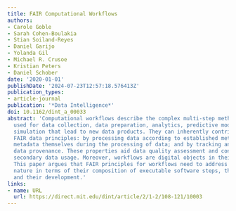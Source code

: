 ```yaml
---
title: FAIR Computational Workflows
authors:
- Carole Goble
- Sarah Cohen-Boulakia
- Stian Soiland-Reyes
- Daniel Garijo
- Yolanda Gil
- Michael R. Crusoe
- Kristian Peters
- Daniel Schober
date: '2020-01-01'
publishDate: '2024-07-23T12:57:18.576413Z'
publication_types:
- article-journal
publication: '*Data Intelligence*'
doi: 10.1162/dint_a_00033
abstract: 'Computational workflows describe the complex multi-step methods that are
  used for data collection, data preparation, analytics, predictive modelling, and
  simulation that lead to new data products. They can inherently contribute to the
  FAIR data principles: by processing data according to established metadata; by creating
  metadata themselves during the processing of data; and by tracking and recording
  data provenance. These properties aid data quality assessment and contribute to
  secondary data usage. Moreover, workflows are digital objects in their own right.
  This paper argues that FAIR principles for workflows need to address their specific
  nature in terms of their composition of executable software steps, their provenance,
  and their development.'
links:
- name: URL
  url: https://direct.mit.edu/dint/article/2/1-2/108-121/10003
---
```

